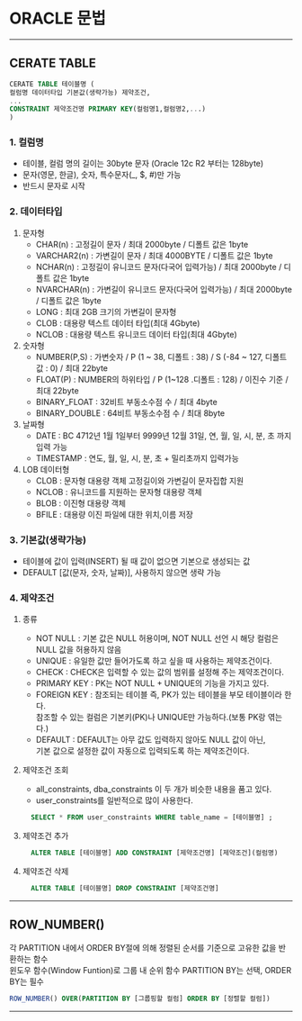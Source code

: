 # ORACLE 문법

---
## CERATE TABLE
```sql
CERATE TABLE 테이블명 (
컬럼명 데이터타입 기본값(생략가능) 제약조건,
...
CONSTRAINT 제약조건명 PRIMARY KEY(컬럼명1,컬럼명2,...)
)
```
### 1. 컬럼명
   - 테이블, 컬럼 명의 길이는 30byte 문자 (Oracle 12c R2 부터는 128byte)
   - 문자(영문, 한글), 숫자, 특수문자(_, $, #)만 가능
   - 반드시 문자로 시작


### 2. 데이터타입
   1. 문자형
      - CHAR(n)	: 고정길이 문자 / 최대 2000byte / 디폴트 값은 1byte
      - VARCHAR2(n)	: 가변길이 문자 / 최대 4000BYTE / 디폴트 값은 1byte
      - NCHAR(n) : 고정길이 유니코드 문자(다국어 입력가능) / 최대 2000byte / 디폴트 값은 1byte
      - NVARCHAR(n) : 가변길이 유니코드 문자(다국어 입력가능) / 최대 2000byte / 디폴트 값은 1byte
      - LONG : 최대 2GB 크기의 가변길이 문자형
      - CLOB : 대용량 텍스트 데이터 타입(최대 4Gbyte)
      - NCLOB : 대용량 텍스트 유니코드 데이터 타입(최대 4Gbyte)
   2. 숫자형
      - NUMBER(P,S) : 가변숫자 / P (1 ~ 38, 디폴트 : 38) / S (-84 ~ 127, 디폴트 값 : 0)  / 최대 22byte
      - FLOAT(P) : NUMBER의 하위타입 / P (1~128 .디폴트 : 128) / 이진수 기준 / 최대 22byte
      - BINARY_FLOAT : 32비트 부동소수점 수 / 최대 4byte
      - BINARY_DOUBLE : 64비트 부동소수점 수 / 최대 8byte
   3. 날짜형
      - DATE : BC 4712년 1월 1일부터 9999년 12월 31일, 연, 월, 일, 시, 분, 초 까지 입력 가능
      - TIMESTAMP : 연도, 월, 일, 시, 분, 초 + 밀리초까지 입력가능
   4. LOB 데이터형
      - CLOB : 문자형 대용량 객체 고정길이와 가변길이 문자집합 지원
      - NCLOB : 유니코드를 지원하는 문자형 대용량 객체
      - BLOB : 이진형 대용량 객체
      - BFILE : 대용량 이진 파일에 대한 위치,이름 저장


### 3. 기본값(생략가능)
   - 테이블에 값이 입력(INSERT) 될 때 값이 없으면 기본으로 생성되는 값
   - DEFAULT [값(문자, 숫자, 날짜)], 사용하지 않으면 생략 가능


### 4. 제약조건
   1. 종류
      - NOT NULL : 기본 값은 NULL 허용이며, NOT NULL 선언 시 해당 컬럼은 NULL 값을 허용하지 않음
      - UNIQUE : 유일한 값만 들어가도록 하고 싶을 때 사용하는 제약조건이다.
      - CHECK : CHECK은 입력할 수 있는 값의 범위를 설정해 주는 제약조건이다.
      - PRIMARY KEY : PK는 NOT NULL + UNIQUE의 기능을 가지고 있다.
      - FOREIGN KEY : 참조되는 테이블 즉, PK가 있는 테이블을 부모 테이블이라 한다.   
        참조할 수 있는 컬럼은 기본키(PK)나 UNIQUE만 가능하다.(보통 PK랑 엮는다.)
      - DEFAULT : DEFAULT는 아무 값도 입력하지 않아도 NULL 값이 아닌,   
        기본 값으로 설정한 값이 자동으로 입력되도록 하는 제약조건이다.
   
   2. 제약조건 조회
      - all_constraints, dba_constraints 이 두 개가 비슷한 내용을 품고 있다.
      - user_constraints를 일반적으로 많이 사용한다.
       ```sql
         SELECT * FROM user_constraints WHERE table_name = [테이블명] ;
         ```
   3. 제약조건 추가
       
      ```sql
        ALTER TABLE [테이블명] ADD CONSTRAINT [제약조건명] [제약조건](컬럼명)
        ```
   4. 제약조건 삭제
      ```sql
        ALTER TABLE [테이블명] DROP CONSTRAINT [제약조건명]
        ```

---
## ROW_NUMBER()
각 PARTITION 내에서 ORDER BY절에 의해 정렬된 순서를 기준으로 고유한 값을 반환하는 함수   
윈도우 함수(Window Funtion)로 그룹 내 순위 함수
PARTITION BY는 선택, ORDER BY는 필수
```sql
ROW_NUMBER() OVER(PARTITION BY [그룹핑할 컬럼] ORDER BY [정렬할 컬럼])
```


---
